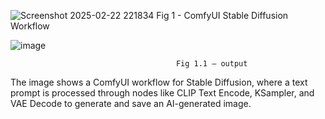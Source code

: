 ![Screenshot 2025-02-22 221834](https://github.com/user-attachments/assets/d6c63e54-4634-4f4e-8df0-18a4862b4429)
                             Fig 1 - ComfyUI Stable Diffusion Workflow

 ![image](https://github.com/user-attachments/assets/274643b4-0153-4d38-bcd7-e16bd4dc6274)

                                         Fig 1.1 – output
The image shows a ComfyUI workflow for Stable Diffusion, where a text prompt is processed through nodes like CLIP Text Encode, KSampler, and VAE Decode to generate and save an AI-generated image.

